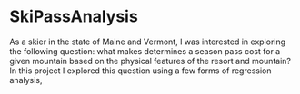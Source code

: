 # SkiPassAnalysis
As a skier in the state of Maine and Vermont, I was interested in exploring the following question: what makes determines a season pass cost for a given mountain based on the physical features of the resort and mountain? In this project I explored this question using a few forms of regression analysis,
